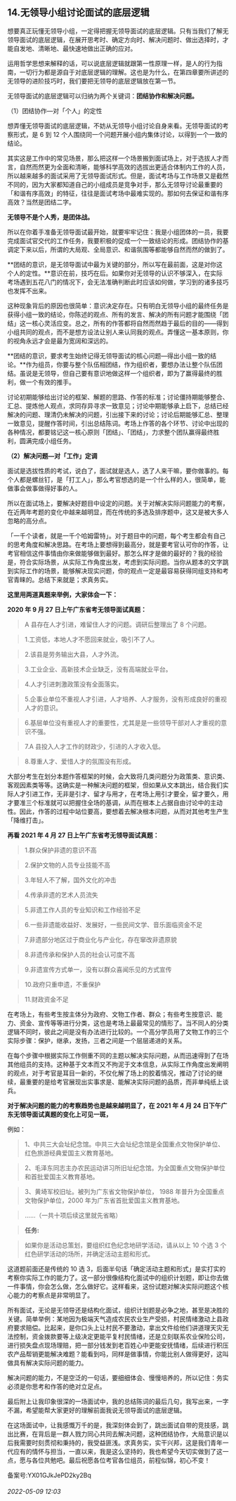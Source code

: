 ## 14.无领导小组讨论面试的底层逻辑
想要真正玩懂无领导小组，一定得把握无领导面试的底层逻辑。只有当我们了解无领导面试的底层逻辑，在展开思考时、确定方向时、解决问题时、做出选择时，才能自发地、清晰地、最快速地做出正确的应对。


运用哲学思想来解释的话，可以说底层逻辑就跟第一性原理一样，是人的行为指南，一切行为都是源自于对底层逻辑的理解。这也是为什么，在第四章要所讲述的无领导的进阶技巧时，我们要把无领导的底层逻辑放在第一节。


无领导面试的底层逻辑可以归纳为两个关键词：**团结协作和解决问题。**


（1）团结协作—对「个人」的定性


想弄懂无领导面试的底层逻辑，不妨从无领导小组讨论自身来看。无领导面试的考察形式，是 6 到 12 个人围绕同一个问题开展小组内集体讨论，以得到一个一致的结论。


其实这是工作中的常见场景，那么把这样一个场景搬到面试场上，对于选拔人才而言，自然而然更为全面和清晰，能够科学高效的选拔出更适合体制内工作的人员，所以越来越多的面试采用了无领导面试形式。但是，面试考场与工作场景又是截然不同的，因为大家都知道自己的小组成员是竞争对手，那么无领导讨论最重要的「和谐有序高效」的特征，往往是面试考场中最难实现的。那如何去保证和谐有序高效？当然是团结二字。


**无领导不是个人秀，是团体战。**


所以在你着手准备无领导面试最开始，就要牢牢记住：我是小组团体的一员，我要完成面试官交代的工作任务，我要积极的促成一个一致结论的形成。团结协作的基调定下来以后，所谓的大局观、全局意识、和谐氛围等都能够自然而然的做到了。


**团结的意识，是无领导面试中最为关键的部分，所以写在最前面，这是对你这个人的定性。**意识在前，技巧在后。如果你对无领导的认识不够深入，在实际考场遇到五花八门的情况下，会无法准确判断此时应该如何做，学习到的诸多技巧也发挥不出来。


这种现象背后的原因也很简单：意识决定存在。只有明白无领导小组的最终任务是获得小组一致的结论，你陈述的观点、所有的发言、解决的所有问题才能围绕「团结」这一核心灵活应变。总之，所有的作答都将自然而然趋于最后的目的——得到小组共同的观点，而不是想方设法让别人来认同我的观点。弄懂这一基本原则，你的视角永远才会是最为宽阔和深远的。


**团结的意识，要求考生始终记得无领导面试的核心问题—得出小组一致的结论。**作为组员，你要与整个队伍相团结，作为组织者，要想办法让整个队伍团结。虽说是无领导，但自己要有意识地做这样一个组织者，即为了赢得最终的胜利，做一个有效的推手。


讨论初期能够给出讨论的框架、解题的思路、作答的标准；讨论僵持期能够整合、汇总、提炼他人观点，求同存异寻求一致意见；讨论中期能够承上启下，总结已经解决的问题、理清仍未解决的问题，引出接下来的讨论；讨论后期能够汇总、整理一致意见，提醒作答时间，引出总结陈词。考场上作答的各个环节、讨论中出现的各种情况，都要铭记这一核心原则「团结」、「团结」，力求整个团队赢得最终胜利，圆满完成小组任务。


**（2）解决问题—对「工作」定调**


面试是选拔性质的考试，说白了，面试就是选人，选了人来干嘛，要你做事的。每个人都是螺丝钉，是「打工人」，那么考官想选的是一个什么样的人，很简单，能做事会做事做得好事的人。


所以在面试场上，要解决好题目中设定的问题。关于对解决实际问题能力的考察，在近两年考题的变化中越来越明显，而在传统的多选及排序题中，这又是被大多人忽略的高分点。


「一千个读者，就是一千个哈姆雷特」。对于题目中的问题，每个考生都会有自己的思考角度和解决思路。在考场上要想得到最高分，就是要考官认可你的作答，让考官相信这件事情由你来做能够做到最好。那怎么样才是做的最好的？我的经验是，符合实际场景，从实际工作角度出发，考虑到实际问题。当你从题本的文字跳到实际工作的场景，能够解决现实问题，你的观点一定是最容易获得同组支持和考官青睐的。总结下来就是；求真务实。


**这里用两道真题来举例，大家体会一下：**


**2020 年 9 月 27 日上午广东省考无领导面试真题：**



> A 县存在人才引进，难留住人才的问题。调研后整理出了 8 个问题。



> 1.工资低，本地人才不愿回来就业，吸引不了人。



> 2.该县是劳务输出大县，人才外流。



> 3.工业企业、高新技术企业缺乏，没有高端就业平台。



> 4.人才引进刺激政策没有全面落实。



> 5.企事业单位不重视人才引进，人才培养、人才服务，没有形成良好的重视人才的意识。



> 6.基层单位没有重视人才的重要性，尤其是是一些领导干部对人才重视的意识不强。



> 7.A 县投入人才工作的财政少，引进的人才收入低。



> 8.尊重人才、爱惜人才的氛围没有形成。


大部分考生在划分本题作答框架的时候，会大致将几类问题分为政策类、意识类、客观因素类等等。这确实是一种解决问题的框架，但如果从文本跳出，结合我们实际人才引进工作，无非是引才、留才与用才，在考场上用引才要全，留才要久，用才要准三个标准就可以把握住全场的基调，从而在根本上占据自由讨论中的主动性。因此，作答的过程中站位要高，要想着去解决根本问题，从而对其他考生产生「降维打击」。


**再看 2021 年 4 月 27 日上午广东省考无领导面试真题：**



> 1.群众保护非遗的意识不高



> 2.保护文物的人员专业技能不高



> 3.年轻人不了解，国外文化的冲击



> 4.传承非遗的艺术人员流失



> 5.非遗工作人员的专业知识和工作经验不足



> 6.一些非遗能收益好、发展好，一些民间文学、音乐面临资金不足



> 7.非遗部分地区过于商业化与产业化，存在窜改非遗原貌



> 8.非遗传承和保护人员的社会认可度不高



> 9.非遗宣传方式单一，没有以群众喜闻乐见的方式宣传



> 10.政府只重申遗，不重保护



> 11.财政资金不足


在考场上，有些考生按主体分为政府、文物工作者、群众；有些考生按意识、能力、资金、宣传等等进行分类，这也是考场上最最常见的情形了。当不同人的分类逻辑不同时，彼此之间是没有办法进行比较的。一个高分学员用了文物工作的三个实际步骤：保护，继承，发扬，三者之间是一个层层递进的关系。


在每个步骤中根据实际工作侧重不同的主题以解决实际问题，从而迅速得到了在场其他组员的支持。这种基于文本而又不拘泥于文本信息，从实际工作角度出发阐明的观点，对于考官是耳目一新的，不仅化解了场上的胶着情况，推动了讨论的继续，最重要的是给考官展现出实事求是、能解决实际问题的品质，而非单纯纸上谈兵。


**对于解决问题的能力的考察趋势也是越来越明显了，在 2021 年 4 月 24 日下午广东无领导面试真题的变化上可见一斑，**


例如：



> 1、中共三大会址纪念馆。中共三大会址纪念馆是全国重点文物保护单位、红色旅游经典爱国主义教育基地。



> 2、毛泽东同志主办农民运动讲习所旧址纪念馆。为全国重点文物保护单位和首批爱国主义教育基地。



> 3、黄埼军校旧址。被列为广东省文物保护单位， 1988 年普升为全国重点文物保护单位，2000 年为广东省首批爱国主义教育基地。



> ……（一共十项后续这里就先省略）



> **任务:**



> 如果你是活动总策划，要组织红色纪念地研学活动，请从以上 10 个选 3 个红色研学活动的场所，并确定活动主题和形式。


这道题前面还是传统的 10 选 3，后面半句话「确定活动主题和形式」是实打实的考察你实际工作的能力了。这一部分很像结构化面试中的组织计划题，即让你去做一件事情，你会怎么做，怎么做好它。这样看来，这份试题对解决实际问题这个核心能力的考察点是非常明显了。


所有面试，无论是无领导还是结构化面试，组织计划题是必争之地，甚至是决胜的关键。简单举例：某地因为极端天气造成农民农业生产受损，村民情绪激动上县政府要求赔偿。比起来，是你口头上让村民不要激动，拿出文件给他们讲道理天灾无法控制，资金拨款要等上级决定更能平复村民情绪，还是立刻联系农业保险公司，进行损失盘点现场理赔，把一部分钱发到老百姓心中更能安抚情绪，后续进行积压农产品帮销更能解决难题？能看到吗，同样是做事情，你能比别人做得更好，这叫做具有解决实际问题的能力。


解决问题的能力，不是空泛的一句话，要细细体会、慢慢培养的，所以记住：务实必须是你思考和作答的绝对立足点。


最后附上让我印象很深的一场面试中，我的总结陈词的最后几句，我写出来，一字不漏，希望能帮大家更好的理解前面我说无领导面试的底层逻辑。


在这场面试中，让我感慨万千的是，我深刻体会到了，跳出面试自带的竞技感，跳出比赛，在背后是一群人戮力同心共同去解决问题，这种团结协作，大局意识是以后我需要时刻贯彻和秉持的，我受益匪浅。求真务实，实干兴邦，这是我们青年一代应有的情怀与担当，一直以来，我是这么坚持的，我也希望今天切实做到了这一点，愿与各位共勉吧。最后祝愿各位考官各位组员，前程似锦，初心不变！


备案号:YX01GJkJePD2ky2Bq


###### 2022-05-09 12:03
